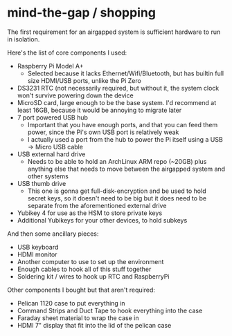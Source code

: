 mind-the-gap / shopping
==================

The first requirement for an airgapped system is sufficient hardware to run in isolation.

Here's the list of core components I used:

* Raspberry Pi Model A+
    * Selected because it lacks Ethernet/Wifi/Bluetooth, but has builtin full size HDMI/USB ports, unlike the Pi Zero
* DS3231 RTC (not necessarily required, but without it, the system clock won't survive powering down the device
* MicroSD card, large enough to be the base system. I'd recommend at least 16GB, because it would be annoying to migrate later
* 7 port powered USB hub
    * Important that you have enough ports, and that you can feed them power, since the Pi's own USB port is relatively weak
    * I actually used a port from the hub to power the Pi itself using a USB -> Micro USB cable
* USB external hard drive
    * Needs to be able to hold an ArchLinux ARM repo (~20GB) plus anything else that needs to move between the airgapped system and other systems
* USB thumb drive
    * This one is gonna get full-disk-encryption and be used to hold secret keys, so it doesn't need to be big but it does need to be separate from the aforementioned external drive
* Yubikey 4 for use as the HSM to store private keys
* Additional Yubikeys for your other devices, to hold subkeys

And then some ancillary pieces:

* USB keyboard
* HDMI monitor
* Another computer to use to set up the environment
* Enough cables to hook all of this stuff together
* Soldering kit / wires to hook up RTC and RaspberryPi

Other components I bought but that aren't required:

* Pelican 1120 case to put everything in
* Command Strips and Duct Tape to hook everything into the case
* Faraday sheet material to wrap the case in
* HDMI 7" display that fit into the lid of the pelican case
